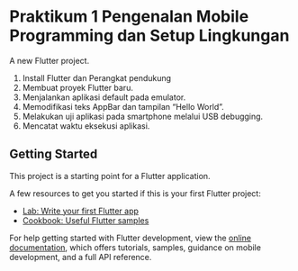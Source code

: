 # Praktikum 1 Pengenalan Mobile Programming dan Setup Lingkungan

A new Flutter project.

1.	Install Flutter dan Perangkat pendukung
2.	Membuat proyek Flutter baru.
3.	Menjalankan aplikasi default pada emulator.
4.	Memodifikasi teks AppBar dan tampilan “Hello World”.
5.	Melakukan uji aplikasi pada smartphone melalui USB debugging.
6.	Mencatat waktu eksekusi aplikasi.

## Getting Started

This project is a starting point for a Flutter application.

A few resources to get you started if this is your first Flutter project:

- [Lab: Write your first Flutter app](https://docs.flutter.dev/get-started/codelab)
- [Cookbook: Useful Flutter samples](https://docs.flutter.dev/cookbook)

For help getting started with Flutter development, view the
[online documentation](https://docs.flutter.dev/), which offers tutorials,
samples, guidance on mobile development, and a full API reference.
